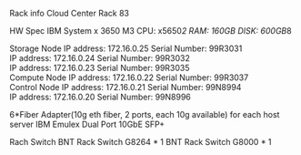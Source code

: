 Rack info
Cloud Center Rack 83

HW Spec
IBM System x 3650 M3
CPU: x5650*2
RAM: 160GB
DISK: 600GB*8

Storage Node
IP address:	172.16.0.25
Serial Number: 99R3031     
IP address:	172.16.0.24
Serial Number: 99R3032     
IP address:	172.16.0.23
Serial Number: 99R3035     
Compute Node
IP address:	172.16.0.22
Serial Number: 99R3037     
Control Node
IP address:	172.16.0.21
Serial Number: 99N8994     
IP address:	172.16.0.20
Serial Number: 99N8996     


6*Fiber Adapter(10g eth fiber, 2 ports, each 10g available) for each host server
IBM Emulex Dual Port 10GbE SFP+

Rach Switch
BNT Rack Switch G8264 * 1
BNT Rack Switch G8000 * 1
